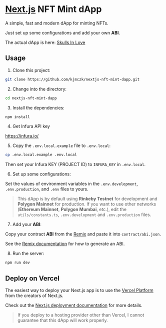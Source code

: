 # [Next.js](https://nextjs.org/) NFT Mint dApp

A simple, fast and modern dApp for minting NFTs.

Just set up some configurations and add your own **ABI**.

The actual dApp is here: [Skulls In Love](https://www.skullsin.love/)

## Usage

1. Clone this project:

```sh
git clone https://github.com/kjmczk/nextjs-nft-mint-dapp.git
```

2. Change into the directory:

```sh
cd nextjs-nft-mint-dapp
```

3. Install the dependencies:

```sh
npm install
```

4. Get Infura API key

https://infura.io/

5. Copy the `.env.local.example` file to `.env.local`:

```sh
cp .env.local.example .env.local
```

Then set your Infura KEY (PROJECT ID) to `INFURA_KEY` in `.env.local`.

6. Set up some configurations:

Set the values of environment variables in the `.env.development`, `.env.production`, and `.env` files to yours.

> This dApp is by default using **Rinkeby Testnet** for development and **Polygon Mainnet** for production. If you want to use other networks (**Ethereum Mainnet**, **Polygon Mumbai**, etc.), edit the `utils/constants.ts`, `.env.development` and `.env.production` files.

7. Add your **ABI**:

Copy your contract **ABI** from the [Remix](https://remix.ethereum.org/) and paste it into `contract/abi.json`.

See the [Remix documentation](https://remix-ide.readthedocs.io/en/latest/run.html) for how to generate an ABI.

8. Run the server:

```sh
npm run dev
```

## Deploy on Vercel

The easiest way to deploy your Next.js app is to use the [Vercel Platform](https://vercel.com/new?utm_medium=default-template&filter=next.js&utm_source=create-next-app&utm_campaign=create-next-app-readme) from the creators of Next.js.

Check out the [Next.js deployment documentation](https://nextjs.org/docs/deployment) for more details.

> If you deploy to a hosting provider other than Vercel, I cannot guarantee that this dApp will work properly.

